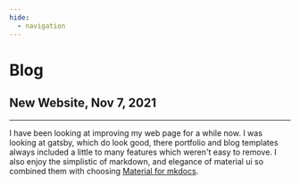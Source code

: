 ```yaml
---
hide:
  - navigation
---
```

# Blog

## New Website, Nov 7, 2021

---

I have been looking at improving my web page for a while now. I was looking at gatsby, which do look good, there portfolio and blog templates always included a little to many features which weren't easy to remove. I also enjoy the simplistic of markdown, and elegance of material ui so combined them with choosing [Material for mkdocs](https://squidfunk.github.io/mkdocs-material/).
